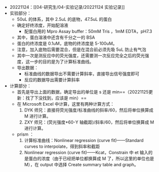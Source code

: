- 20221124：[[04-研究生/04-实验记录/20221124 实验记录]]
- 实验部分：
	- 50uL 的体系，其中 2.5uL 的底物，47.5uL 的蛋白
	- 确定好终浓度，开始配溶液
		- 配蛋白用的 Mpro Assay buffer：50mM Tris ，1mM EDTA，pH7.3
	- 其中，蛋白溶液中还含有千分之一的 BSA
	- 蛋白的终浓度是 0.1uM，底物的终浓度是 5-100uM。
	- 注意，加入底物后需要混合，但是在混合前必须先吸 5uL 防止有气泡
	- 其中一次是测反应中的荧光强度，还需要测一次反应完全之后的荧光强度，这一步的目的是为了计算标准曲线。
	- 导出数据：
		- 标准曲线的数据导出不需要计算斜率，直接导出信号强度即可
		- 反应的数据导出需要计算斜率
- 计算部分：
	- 首先是导出上面的数据，确定导出的单位是 s 还是 min==（20221125更新：找了下没找到，应该是 min）==
	- 在 Microsoft Excel 中计算，这里有两种计算方式：
		1. DYK 师兄：直接将荧光强度/标准曲线的斜率/60，然后将单位换算成 M 进行计算。
		2. ZXY 师兄：(荧光强度\*60-Y 轴截距)/斜率/60，然后将单位换算成 M 进行计算。
	- prism ：
		1. 计算标准曲线：Nonlinear regression (curve fit)——Standard curves to interpolate，得到斜率和截距
		2. Nonlinear regression (curve fit)——Kcat，Constrain 中 et 输入的是蛋白的浓度（由于已经把单位都换算成 M 了，所以这里的单位也是 M），在 output 中选择 Create summary table and graph。